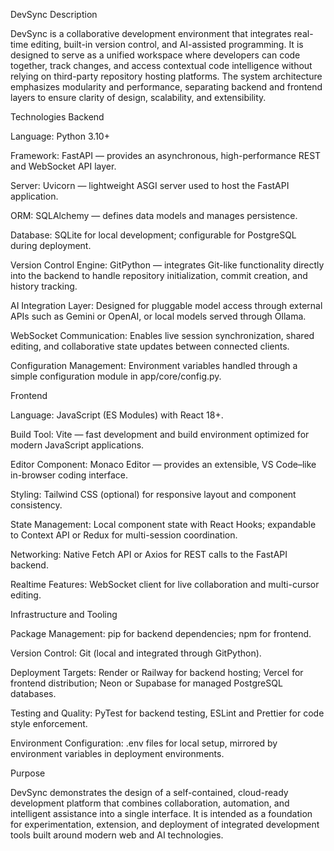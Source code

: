 DevSync
Description

DevSync is a collaborative development environment that integrates real-time editing, built-in version control, and AI-assisted programming.
It is designed to serve as a unified workspace where developers can code together, track changes, and access contextual code intelligence without relying on third-party repository hosting platforms.
The system architecture emphasizes modularity and performance, separating backend and frontend layers to ensure clarity of design, scalability, and extensibility.

Technologies
Backend

Language: Python 3.10+

Framework: FastAPI — provides an asynchronous, high-performance REST and WebSocket API layer.

Server: Uvicorn — lightweight ASGI server used to host the FastAPI application.

ORM: SQLAlchemy — defines data models and manages persistence.

Database: SQLite for local development; configurable for PostgreSQL during deployment.

Version Control Engine: GitPython — integrates Git-like functionality directly into the backend to handle repository initialization, commit creation, and history tracking.

AI Integration Layer: Designed for pluggable model access through external APIs such as Gemini or OpenAI, or local models served through Ollama.

WebSocket Communication: Enables live session synchronization, shared editing, and collaborative state updates between connected clients.

Configuration Management: Environment variables handled through a simple configuration module in app/core/config.py.

Frontend

Language: JavaScript (ES Modules) with React 18+.

Build Tool: Vite — fast development and build environment optimized for modern JavaScript applications.

Editor Component: Monaco Editor — provides an extensible, VS Code–like in-browser coding interface.

Styling: Tailwind CSS (optional) for responsive layout and component consistency.

State Management: Local component state with React Hooks; expandable to Context API or Redux for multi-session coordination.

Networking: Native Fetch API or Axios for REST calls to the FastAPI backend.

Realtime Features: WebSocket client for live collaboration and multi-cursor editing.

Infrastructure and Tooling

Package Management: pip for backend dependencies; npm for frontend.

Version Control: Git (local and integrated through GitPython).

Deployment Targets: Render or Railway for backend hosting; Vercel for frontend distribution; Neon or Supabase for managed PostgreSQL databases.

Testing and Quality: PyTest for backend testing, ESLint and Prettier for code style enforcement.

Environment Configuration: .env files for local setup, mirrored by environment variables in deployment environments.

Purpose

DevSync demonstrates the design of a self-contained, cloud-ready development platform that combines collaboration, automation, and intelligent assistance into a single interface.
It is intended as a foundation for experimentation, extension, and deployment of integrated development tools built around modern web and AI technologies.
